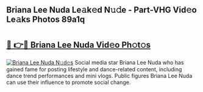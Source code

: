 ## Briana Lee Nuda Le𝚊k𝚎d N𝚞𝚍e - Part-VHG Vid𝚎o Le𝚊ks Photos 89a1q

# <h2><a href="http://fbg3bc.evod.top/?m=Briana+Lee+Nuda">🔗 👉🔴 Briana Lee Nuda Vid𝚎o Ph𝚘t𝚘s</a></h2>

[![Briana Lee Nuda N𝚞d𝚎s](https://i.imgur.com/8V9OHl7.gif)](http://fbg3bc.evod.top/?m=Briana+Lee+Nuda)
Social media star Briana Lee Nuda who has gained fame for posting lifestyle and dance-related content, including dance trend performances and mini vlogs. Public figures Briana Lee Nuda can use their influence to promote social change. 
